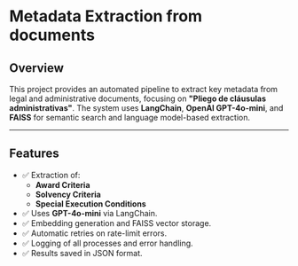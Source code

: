 # Metadata Extraction from documents

## Overview

This project provides an automated pipeline to extract key metadata from legal and administrative documents, focusing on **"Pliego de cláusulas administrativas"**. The system uses **LangChain**, **OpenAI GPT-4o-mini**, and **FAISS** for semantic search and language model-based extraction.

---

## Features

- ✅ Extraction of:
  - **Award Criteria**
  - **Solvency Criteria**
  - **Special Execution Conditions**
- ✅ Uses **GPT-4o-mini** via LangChain.
- ✅ Embedding generation and FAISS vector storage.
- ✅ Automatic retries on rate-limit errors.
- ✅ Logging of all processes and error handling.
- ✅ Results saved in JSON format.


